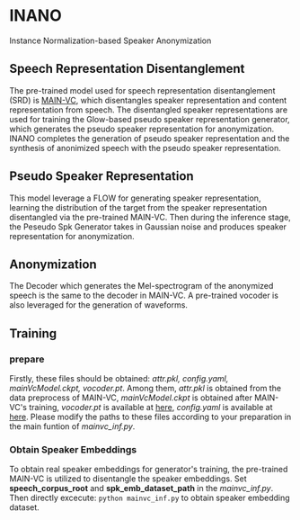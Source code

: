 # INANO
Instance Normalization-based Speaker Anonymization  

## Speech Representation Disentanglement
The pre-trained model used for speech representation disentanglement (SRD) is [MAIN-VC](https://github.com/PecholaL/MAIN-VC), which disentangles speaker representation and content representation from speech. The disentangled speaker representations are used for training the Glow-based pseudo speaker representation generator, which generates the pseudo speaker representation for anonymization. INANO completes the generation of pseudo speaker representation and the synthesis of anonimized speech with the pseudo speaker representation.  

## Pseudo Speaker Representation
This model leverage a FLOW for generating speaker representation, learning the distribution of the target from the speaker representation disentangled via the pre-trained MAIN-VC. Then during the inference stage, the Peseudo Spk Generator takes in Gaussian noise and produces speaker representation for anonymization.

## Anonymization
The Decoder which generates the Mel-spectrogram of the anonymized speech is the same to the decoder in MAIN-VC. A pre-trained vocoder is also leveraged for the generation of waveforms.

## Training
### prepare
Firstly, these files should be obtained: *attr.pkl, config.yaml, mainVcModel.ckpt, vocoder.pt*. Among them, *attr.pkl* is obtained from the data preprocess of MAIN-VC, *mainVcModel.ckpt* is obtained after MAIN-VC's training, *vocoder.pt* is available at [here](https://drive.google.com/file/d/1r0exien35ddN303dtYdCriHwDxVSFY_7/view?usp=sharing), *config.yaml* is available at [here](https://github.com/PecholaL/MAIN-VC/blob/main/config.yaml). Please modify the paths to these files according to your preparation in the main funtion of *mainvc_inf.py*. 

### Obtain Speaker Embeddings
To obtain real speaker embeddings for generator's training, the pre-trained MAIN-VC is utilized to disentangle the speaker embeddings. Set **speech_corpus_root** and **spk_emb_dataset_path** in the *mainvc_inf.py*. Then directly excecute:
```python mainvc_inf.py```
to obtain speaker embedding dataset.
